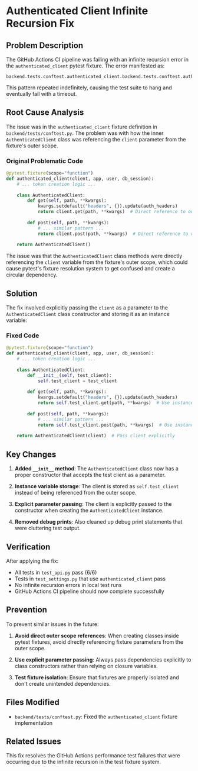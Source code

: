 # Authenticated Client Infinite Recursion Fix

## Problem Description

The GitHub Actions CI pipeline was failing with an infinite recursion error in the `authenticated_client` pytest fixture. The error manifested as:

```
backend.tests.conftest.authenticated_client.backend.tests.conftest.authenticated_client.backend.tests.conftest.authenticated_client...
```

This pattern repeated indefinitely, causing the test suite to hang and eventually fail with a timeout.

## Root Cause Analysis

The issue was in the `authenticated_client` fixture definition in `backend/tests/conftest.py`. The problem was with how the inner `AuthenticatedClient` class was referencing the `client` parameter from the fixture's outer scope.

### Original Problematic Code

```python
@pytest.fixture(scope="function")
def authenticated_client(client, app, user, db_session):
    # ... token creation logic ...
    
    class AuthenticatedClient:
        def get(self, path, **kwargs):
            kwargs.setdefault("headers", {}).update(auth_headers)
            return client.get(path, **kwargs)  # Direct reference to outer scope
        
        def post(self, path, **kwargs):
            # ... similar pattern ...
            return client.post(path, **kwargs)  # Direct reference to outer scope
    
    return AuthenticatedClient()
```

The issue was that the `AuthenticatedClient` class methods were directly referencing the `client` variable from the fixture's outer scope, which could cause pytest's fixture resolution system to get confused and create a circular dependency.

## Solution

The fix involved explicitly passing the `client` as a parameter to the `AuthenticatedClient` class constructor and storing it as an instance variable:

### Fixed Code

```python
@pytest.fixture(scope="function")
def authenticated_client(client, app, user, db_session):
    # ... token creation logic ...
    
    class AuthenticatedClient:
        def __init__(self, test_client):
            self.test_client = test_client
        
        def get(self, path, **kwargs):
            kwargs.setdefault("headers", {}).update(auth_headers)
            return self.test_client.get(path, **kwargs)  # Use instance variable
        
        def post(self, path, **kwargs):
            # ... similar pattern ...
            return self.test_client.post(path, **kwargs)  # Use instance variable
    
    return AuthenticatedClient(client)  # Pass client explicitly
```

## Key Changes

1. **Added `__init__` method**: The `AuthenticatedClient` class now has a proper constructor that accepts the test client as a parameter.

2. **Instance variable storage**: The client is stored as `self.test_client` instead of being referenced from the outer scope.

3. **Explicit parameter passing**: The client is explicitly passed to the constructor when creating the `AuthenticatedClient` instance.

4. **Removed debug prints**: Also cleaned up debug print statements that were cluttering test output.

## Verification

After applying the fix:

- All tests in `test_api.py` pass (6/6)
- Tests in `test_settings.py` that use `authenticated_client` pass
- No infinite recursion errors in local test runs
- GitHub Actions CI pipeline should now complete successfully

## Prevention

To prevent similar issues in the future:

1. **Avoid direct outer scope references**: When creating classes inside pytest fixtures, avoid directly referencing fixture parameters from the outer scope.

2. **Use explicit parameter passing**: Always pass dependencies explicitly to class constructors rather than relying on closure variables.

3. **Test fixture isolation**: Ensure that fixtures are properly isolated and don't create unintended dependencies.

## Files Modified

- `backend/tests/conftest.py`: Fixed the `authenticated_client` fixture implementation

## Related Issues

This fix resolves the GitHub Actions performance test failures that were occurring due to the infinite recursion in the test fixture system. 